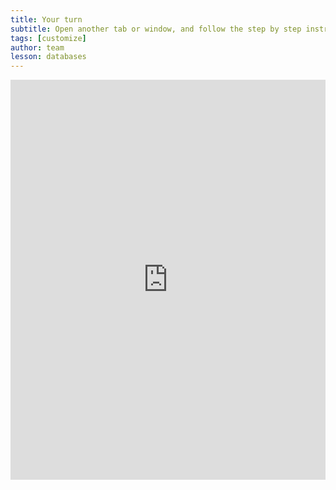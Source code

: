 ```yaml
---
title: Your turn
subtitle: Open another tab or window, and follow the step by step instructions below.
tags: [customize]
author: team
lesson: databases
---
```


<iframe src="https://scribehow.com/embed/A_short_tutorial_on_finding_databases__VVv4WY04Smqn5k6aaNuk8A" width="100%" height="640" allowfullscreen frameborder="0"></iframe>